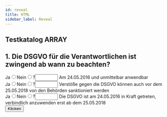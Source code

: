 ```yaml
---
id: reveal
title: HTML
sidebar_label: Reveal
---
```


<div class="dsa"><a id="ds-oben"></a></div>

## Testkatalog ARRAY

## 1.&nbsp;Die DSGVO für die Verantwortlichen ist zwingend ab wann zu beachten?

<form>
<div>
    <label for="ja">Ja</label><input id="ja" type="radio" name="jn01" value="ja" /><label for="no">Nein</label><input id="no" type="radio" name="jn01" value="no" /><label for="f01">?</label><input size="6" id="f01" type="text" /><label for="f01"> Am 24.05.2016 und unmittelbar anwendbar</label>
</div>
<div>
    <label for="ja">Ja</label><input id="ja" type="radio" name="jn02" value="ja" /><label for="no">Nein</label><input id="no" type="radio" name="jn02" value="no" /><label for="f02">?</label><input size="6" id="f02" type="text" /><label for="f02"> Verstöße gegen die DSGVO können auch vor dem 25.05.2018 von den Behörden sanktioniert werden </label>
</div>
<div>
    <label for="ja">Ja</label><input id="ja" type="radio" name="jn03" value="ja" /><label for="no">Nein</label><input id="no" type="radio" name="jn03" value="no" /><label for="f03">?</label><input size="6" id="f03" type="text" /> <label for="f03">Die DSGVO ist am 24.05.2016 in Kraft getreten, verbindlich anzuwenden erst ab dem 25.05.2018</label>
</div>
<button type="button" id="Mus">Klicken</button>
</form>


